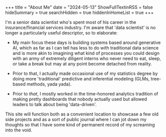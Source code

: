 +++
title = "About Me"
date = "2024-05-13"
ShowFullTextinRSS = false
hideSummary = true
searchHidden = true
hiddenInHomeList = true
+++

I'm a senior data scientist who's spent most of his career in the insurance/financial services industry. I'm aware that 'data scientist' is no longer a particularly useful descriptor, so to elaborate:

* My main focus these days is building systems based around generative AI, which as far as I can tell has less to do with traditional data science and is more akin to imagining what kind of processes you could design with an army of extremely diligent interns who never need to eat, sleep, or take a break but may at any point become detached from reality.

* Prior to that, I actually made occasional use of my statistics degree by doing more 'traditional' predictive and inferential modeling (GLMs, tree-based methods, yada yada).

* Prior to *that*, I mostly worked in the time-honored analytics tradition of making pretty dashboards that nobody actually used but allowed leaders to talk about being 'data-driven'.

This site will function both as a convenient location to showcase a few old side projects and as a sort of public journal where I can jot down my thoughts so that I have some kind of permanent record of my screaming into the void.